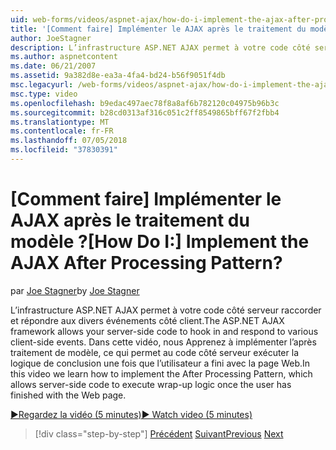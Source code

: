 ```yaml
---
uid: web-forms/videos/aspnet-ajax/how-do-i-implement-the-ajax-after-processing-pattern
title: '[Comment faire] Implémenter le AJAX après le traitement du modèle ? | Microsoft Docs'
author: JoeStagner
description: L’infrastructure ASP.NET AJAX permet à votre code côté serveur raccorder et répondre aux divers événements côté client. Dans cette vidéo, nous apprendre à implémenter le Aft...
ms.author: aspnetcontent
ms.date: 06/21/2007
ms.assetid: 9a382d8e-ea3a-4fa4-bd24-b56f9051f4db
msc.legacyurl: /web-forms/videos/aspnet-ajax/how-do-i-implement-the-ajax-after-processing-pattern
msc.type: video
ms.openlocfilehash: b9edac497aec78f8a8af6b782120c04975b96b3c
ms.sourcegitcommit: b28cd0313af316c051c2ff8549865bff67f2fbb4
ms.translationtype: MT
ms.contentlocale: fr-FR
ms.lasthandoff: 07/05/2018
ms.locfileid: "37830391"
---
```

<a name="how-do-i-implement-the-ajax-after-processing-pattern"></a><span data-ttu-id="9310b-105">[Comment faire] Implémenter le AJAX après le traitement du modèle ?</span><span class="sxs-lookup"><span data-stu-id="9310b-105">[How Do I:] Implement the AJAX After Processing Pattern?</span></span>
====================
<span data-ttu-id="9310b-106">par [Joe Stagner](https://github.com/JoeStagner)</span><span class="sxs-lookup"><span data-stu-id="9310b-106">by [Joe Stagner](https://github.com/JoeStagner)</span></span>

<span data-ttu-id="9310b-107">L’infrastructure ASP.NET AJAX permet à votre code côté serveur raccorder et répondre aux divers événements côté client.</span><span class="sxs-lookup"><span data-stu-id="9310b-107">The ASP.NET AJAX framework allows your server-side code to hook in and respond to various client-side events.</span></span> <span data-ttu-id="9310b-108">Dans cette vidéo, nous Apprenez à implémenter l’après traitement de modèle, ce qui permet au code côté serveur exécuter la logique de conclusion une fois que l’utilisateur a fini avec la page Web.</span><span class="sxs-lookup"><span data-stu-id="9310b-108">In this video we learn how to implement the After Processing Pattern, which allows server-side code to execute wrap-up logic once the user has finished with the Web page.</span></span>

[<span data-ttu-id="9310b-109">&#9654;Regardez la vidéo (5 minutes)</span><span class="sxs-lookup"><span data-stu-id="9310b-109">&#9654; Watch video (5 minutes)</span></span>](https://channel9.msdn.com/Blogs/ASP-NET-Site-Videos/how-do-i-implement-the-ajax-after-processing-pattern)

> [!div class="step-by-step"]
> <span data-ttu-id="9310b-110">[Précédent](how-do-i-use-the-aspnet-ajax-history-control.md)
> [Suivant](how-do-i-update-multiple-regions-of-a-page-with-aspnet-ajax.md)</span><span class="sxs-lookup"><span data-stu-id="9310b-110">[Previous](how-do-i-use-the-aspnet-ajax-history-control.md)
[Next](how-do-i-update-multiple-regions-of-a-page-with-aspnet-ajax.md)</span></span>
